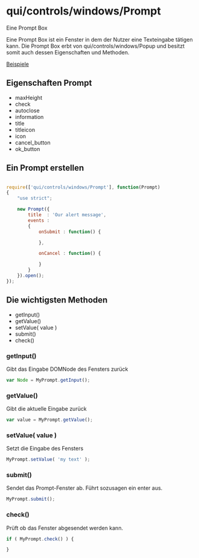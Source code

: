 # qui/controls/windows/Prompt

Eine Prompt Box

Eine Prompt Box ist ein Fenster in dem der Nutzer eine Texteingabe tätigen kann.
Die Prompt Box erbt von qui/controls/windows/Popup und besitzt somit auch dessen Eigenschaften und Methoden.

[Beispiele](../examples/index.php?file=controls/windows/prompt)


## Eigenschaften Prompt

+ maxHeight
+ check
+ autoclose
+ information
+ title
+ titleicon
+ icon
+ cancel_button
+ ok_button

## Ein Prompt erstellen

```javascript

require(['qui/controls/windows/Prompt'], function(Prompt)
{
    "use strict";

    new Prompt({
        title  : 'Our alert message',
        events :
        {
            onSubmit : function() {

            },

            onCancel : function() {

            }
        }
    }).open();
});

```

## Die wichtigsten Methoden

+ getInput()
+ getValue()
+ setValue( value )
+ submit()
+ check()

### getInput()

Gibt das Eingabe DOMNode des Fensters zurück

```javascript
var Node = MyPrompt.getInput();
```

### getValue()

Gibt die aktuelle Eingabe zurück

```javascript
var value = MyPrompt.getValue();
```

### setValue( value )

Setzt die Eingabe des Fensters

```javascript
MyPrompt.setValue( 'my text' );
```

### submit()

Sendet das Prompt-Fenster ab. Führt sozusagen ein enter aus.

```javascript
MyPrompt.submit();
```


### check()

Prüft ob das Fenster abgesendet werden kann.

```javascript
if ( MyPrompt.check() ) {

}
```

